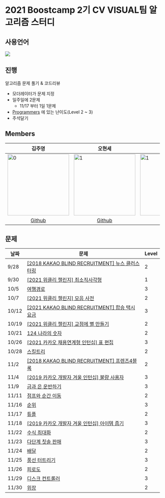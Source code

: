 # 2021 Boostcamp 2기 CV VISUAL팀 알고리즘 스터디
## 사용언어
<img src="https://img.shields.io/badge/Python-3766AB?style=flat-square&logo=Python&logoColor=white"/></a>

## 진행
알고리즘 문제 풀기 & 코드리뷰

+ 모더레이터가 문제 지정
+ 일주일에 2문제
  + 11/17 부터 1일 1문제 
+ [Programmers](https://programmers.co.kr/) 에 있는 난이도(Level 2 ~ 3)
+ 주석달기

## Members

|   <div align="center">김주영 </div>	|  <div align="center">오현세 </div> 	|  <div align="center">채유리 </div> 	|  <div align="center">배상우 </div> 	|  <div align="center">최세화 </div>  | <div align="center">송정현 </div> |
|---	|---	|---	|---	|---	|---	|
| <img src="https://avatars.githubusercontent.com/u/61103343?s=120&v=4" alt="0" width="200"/>	|  <img src="https://avatars.githubusercontent.com/u/79178335?s=120&v=4" alt="1" width="200"/> 	|  <img src="https://avatars.githubusercontent.com/u/78344298?s=120&v=4" alt="1" width="200"/> 	|   <img src="https://avatars.githubusercontent.com/u/42166742?s=120&v=4" alt="1" width="200"/>	| <img src="https://avatars.githubusercontent.com/u/43446451?s=120&v=4" alt="1" width="200"/> | <img src="https://avatars.githubusercontent.com/u/68193636?v=4" alt="1" width="200"/> |
|   <div align="center">[Github](https://github.com/JadeKim042386)</div>	|   <div align="center">[Github](https://github.com/5Hyeons)</div>	|   <div align="center">[Github](https://github.com/yoorichae)</div>	|   <div align="center">[Github](https://github.com/wSangbae)</div>	| <div align="center">[Github](https://github.com/choisaywhy)</div> | <div align="center">[Github](https://github.com/pirate-turtle)</div>|


## 문제

| 날짜 | 문제 | Level |
|---|---|---|
|9/28|[[2018 KAKAO BLIND RECRUITMENT] 뉴스 클러스터링](https://programmers.co.kr/learn/courses/30/lessons/17677?language=python3)  | 2 | 
|9/30|[[2021 위클리 챌린지] 최소직사각형](https://programmers.co.kr/learn/courses/30/lessons/86491)  | 1 | 
|10/5|[여행경로](https://programmers.co.kr/learn/courses/30/lessons/43164?language=python3)  | 3 | 
|10/7|[[2021 위클리 챌린지] 모음 사전](https://programmers.co.kr/learn/courses/30/lessons/84512)  | 2 |
|10/12|[[2021 KAKAO BLIND RECRUITMENT] 합승 택시 요금](https://programmers.co.kr/learn/courses/30/lessons/72413)|3|
|10/19|[[2021 위클리 챌린지] 교점에 별 만들기](https://programmers.co.kr/learn/courses/30/lessons/87377)|2|
|10/21|[124 나라의 숫자](https://programmers.co.kr/learn/courses/30/lessons/12899?language=python3)|2|
|10/26|[[2021 카카오 채용연계형 인턴십] 표 편집](https://programmers.co.kr/learn/courses/30/lessons/81303)|3|
|10/28|[스킬트리](https://programmers.co.kr/learn/courses/30/lessons/49993?language=python3)|2|
|11/2|[[2018 KAKAO BLIND RECRUITMENT] 프렌즈4블록](https://programmers.co.kr/learn/courses/30/lessons/17679)|2|
|11/4|[[2019 카카오 개발자 겨울 인턴십] 불량 사용자](https://programmers.co.kr/learn/courses/30/lessons/64064)|3|
|11/9|[금과 은 운반하기](https://programmers.co.kr/learn/courses/30/lessons/86053)|3|
|11/11|[점프와 순간 이동](https://programmers.co.kr/learn/courses/30/lessons/12980)|2|
|11/16|[순위](https://programmers.co.kr/learn/courses/30/lessons/49191?language=python3)|3|
|11/17|[튜플](https://programmers.co.kr/learn/courses/30/lessons/64065)|2|
|11/18|[[2019 카카오 개발자 겨울 인턴십] 아이템 줍기](https://programmers.co.kr/learn/courses/30/lessons/87694)|3|
|11/22|[수식 최대화](https://programmers.co.kr/learn/courses/30/lessons/67257)|2|
|11/23|[다단계 칫솔 판매](https://programmers.co.kr/learn/courses/30/lessons/77486)|3|
|11/24|[배달](https://programmers.co.kr/learn/courses/30/lessons/12978?language=python3)|2|
|11/25|[풍선 터트리기](https://programmers.co.kr/learn/courses/30/lessons/68646)|3|
|11/26|[피로도](https://programmers.co.kr/learn/courses/30/lessons/87946)|2|
|11/29|[디스크 컨트롤러](https://programmers.co.kr/learn/courses/30/lessons/42627)|3|
|11/30|[위장](https://programmers.co.kr/learn/courses/30/lessons/42578)|2|
